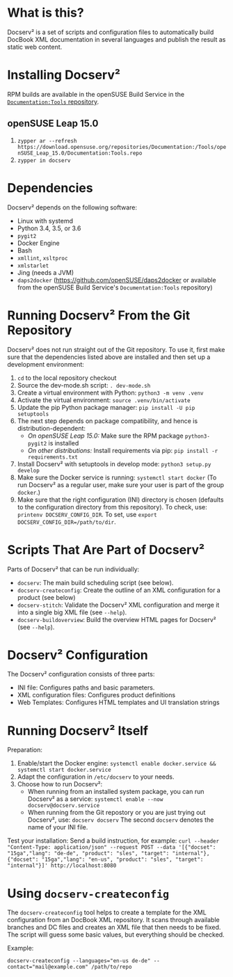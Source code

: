 # What is this?
Docserv² is a set of scripts and configuration files to automatically build
DocBook XML documentation in several languages and publish the result as
static web content.

# Installing Docserv²
RPM builds are available in the openSUSE Build Service in the
[`Documentation:Tools` repository](https://build.opensuse.org/project/show/Documentation:Tools).

## openSUSE Leap 15.0
   1. ```zypper ar --refresh https://download.opensuse.org/repositories/Documentation:/Tools/openSUSE_Leap_15.0/Documentation:Tools.repo```
   2. ```zypper in docserv```

# Dependencies

Docserv² depends on the following software:

  * Linux with systemd
  * Python 3.4, 3.5, or 3.6
  * `pygit2`
  * Docker Engine
  * Bash
  * `xmllint`, `xsltproc`
  * `xmlstarlet`
  * Jing (needs a JVM)
  * `daps2docker` (https://github.com/openSUSE/daps2docker or available from the
    openSUSE Build Service's `Documentation:Tools` repository)

# Running Docserv² From the Git Repository

Docserv² does not run straight out of the Git repository. To use it, first
make sure that the dependencies listed above are installed and then set up
a development environment:

   1. `cd` to the local repository checkout
   2. Source the dev-mode.sh script: `. dev-mode.sh`
   3. Create a virtual environment with Python: `python3 -m venv .venv`
   4. Activate the virtual environment: `source .venv/bin/activate`
   5. Update the pip Python package manager: `pip install -U pip setuptools`
   6. The next step depends on package compatibility, and hence is distribution-dependent:
      * *On openSUSE Leap 15.0:* Make sure the RPM package `python3-pygit2` is installed
      * *On other distributions:* Install requirements via pip: `pip install -r requirements.txt`
   7. Install Docserv² with setuptools in develop mode: `python3 setup.py develop`
   8. Make sure the Docker service is running: `systemctl start docker`
      (To run Docserv² as a regular user, make sure your user is part of the group `docker`.)
   9. Make sure that the right configuration (INI) directory is chosen (defaults
      to the configuration directory from this repository). To check, use:
      `printenv DOCSERV_CONFIG_DIR`. To set, use
      `export DOCSERV_CONFIG_DIR=/path/to/dir`.

# Scripts That Are Part of Docserv²

Parts of Docserv² that can be run individually:
  * `docserv`: The main build scheduling script (see below).
  * `docserv-createconfig`: Create the outline of an XML configuration for a
     product (see below)
  * `docserv-stitch`: Validate the Docserv² XML configuration and merge it into
    a single big XML file (see `--help`).
  * `docserv-buildoverview`: Build the overview HTML pages for Docserv²
    (see `--help`).


# Docserv² Configuration

The Docserv² configuration consists of three parts:

  * INI file: Configures paths and basic parameters.
  * XML configuration files: Configures product definitions
  * Web Templates: Configures HTML templates and UI translation strings


# Running Docserv² Itself

Preparation:

   1. Enable/start the Docker engine: `systemctl enable docker.service && systemctl start docker.service`
   2. Adapt the configuration in `/etc/docserv` to your needs.
   3. Choose how to run Docserv²:
      * When running from an installed system package, you can run Docserv²
        as a service: `systemctl enable --now docserv@docserv.service`
      * When running from the Git repostory or you are just trying out
        Docserv², use: `docserv docserv`
        The second `docserv` denotes the name of your INI file.

Test your installation:
Send a build instruction, for example: `curl --header "Content-Type: application/json" --request POST --data '[{"docset": "15ga","lang": "de-de", "product": "sles", "target": "internal"}, {"docset": "15ga","lang": "en-us", "product": "sles", "target": "internal"}]' http://localhost:8080`


# Using `docserv-createconfig`

The `docserv-createconfig` tool helps to create a template for the XML
configuration from an DocBook XML repository. It scans through available
branches and DC files and creates an XML file that then needs to be fixed.
The script will guess some basic values, but everything should be checked.

Example:
```
docserv-createconfig --languages="en-us de-de" --contact="mail@example.com" /path/to/repo
```
